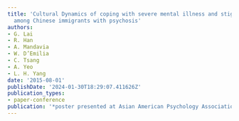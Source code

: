 ```yaml
---
title: 'Cultural Dynamics of coping with severe mental illness and stigma: Secrecy
  among Chinese immigrants with psychosis'
authors:
- G. Lai
- R. Han
- A. Mandavia
- W. D’Emilia
- C. Tsang
- A. Yeo
- L. H. Yang
date: '2015-08-01'
publishDate: '2024-01-30T18:29:07.411626Z'
publication_types:
- paper-conference
publication: '*poster presented at Asian American Psychology Association Annual Convention*'
---
```

